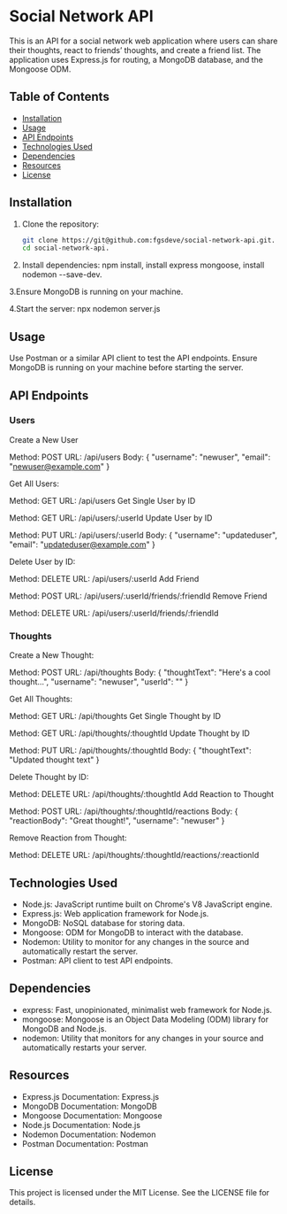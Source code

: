 # Social Network API

This is an API for a social network web application where users can share their thoughts, react to friends’ thoughts, and create a friend list. The application uses Express.js for routing, a MongoDB database, and the Mongoose ODM.

## Table of Contents

- [Installation](#installation)
- [Usage](#usage)
- [API Endpoints](#api-endpoints)
- [Technologies Used](#technologies-used)
- [Dependencies](#dependencies)
- [Resources](#resources)
- [License](#license)

## Installation

1. Clone the repository:
   ```bash
   git clone https://git@github.com:fgsdeve/social-network-api.git.
   cd social-network-api.

2. Install dependencies: npm install, install express mongoose, install nodemon --save-dev.
   
3.Ensure MongoDB is running on your machine.

4.Start the server: npx nodemon server.js

## Usage
Use Postman or a similar API client to test the API endpoints. Ensure MongoDB is running on your machine before starting the server.

## API Endpoints
### Users

Create a New User

Method: POST
URL: /api/users
Body:
{
  "username": "newuser",
  "email": "newuser@example.com"
}

Get All Users:

Method: GET
URL: /api/users
Get Single User by ID

Method: GET
URL: /api/users/:userId
Update User by ID

Method: PUT
URL: /api/users/:userId
Body:
{
  "username": "updateduser",
  "email": "updateduser@example.com"
}

Delete User by ID:

Method: DELETE
URL: /api/users/:userId
Add Friend

Method: POST
URL: /api/users/:userId/friends/:friendId
Remove Friend

Method: DELETE
URL: /api/users/:userId/friends/:friendId

### Thoughts

Create a New Thought:

Method: POST
URL: /api/thoughts
Body:
{
  "thoughtText": "Here's a cool thought...",
  "username": "newuser",
  "userId": "<userId>"
}

Get All Thoughts:

Method: GET
URL: /api/thoughts
Get Single Thought by ID

Method: GET
URL: /api/thoughts/:thoughtId
Update Thought by ID

Method: PUT
URL: /api/thoughts/:thoughtId
Body:
{
  "thoughtText": "Updated thought text"
}

Delete Thought by ID:

Method: DELETE
URL: /api/thoughts/:thoughtId
Add Reaction to Thought

Method: POST
URL: /api/thoughts/:thoughtId/reactions
Body:
{
  "reactionBody": "Great thought!",
  "username": "newuser"
}

Remove Reaction from Thought:

Method: DELETE
URL: /api/thoughts/:thoughtId/reactions/:reactionId

## Technologies Used

- Node.js: JavaScript runtime built on Chrome's V8 JavaScript engine.
- Express.js: Web application framework for Node.js.
- MongoDB: NoSQL database for storing data.
- Mongoose: ODM for MongoDB to interact with the database.
- Nodemon: Utility to monitor for any changes in the source and automatically restart the server.
- Postman: API client to test API endpoints.

## Dependencies

- express: Fast, unopinionated, minimalist web framework for Node.js.
- mongoose: Mongoose is an Object Data Modeling (ODM) library for MongoDB and Node.js.
- nodemon: Utility that monitors for any changes in your source and automatically restarts your server.

## Resources

- Express.js Documentation: Express.js
- MongoDB Documentation: MongoDB
- Mongoose Documentation: Mongoose
- Node.js Documentation: Node.js
- Nodemon Documentation: Nodemon
- Postman Documentation: Postman

## License
This project is licensed under the MIT License. See the LICENSE file for details.
